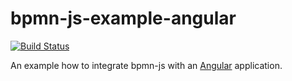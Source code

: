 # bpmn-js-example-angular

[![Build Status](https://travis-ci.com/bpmn-io/bpmn-js-example-angular.svg?branch=master)](https://travis-ci.com/bpmn-io/bpmn-js-example-angular)

An example how to integrate bpmn-js with an [Angular](https://angular.io/) application.
